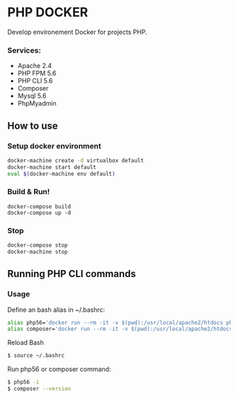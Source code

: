PHP DOCKER
=====================

Develop environement Docker for projects PHP.

### Services:
  - Apache 2.4
  - PHP FPM 5.6
  - PHP CLI 5.6
  - Composer
  - Mysql 5.6
  - PhpMyadmin


How to use
----------
### Setup docker environment

``` sh
docker-machine create -d virtualbox default
docker-machine start default
eval $(docker-machine env default)
```

### Build & Run!

```
docker-compose build
docker-compose up -d
```

### Stop

``` sh
docker-compose stop
docker-machine stop
```


Running PHP CLI commands
------------------------
### Usage

Define an bash alias in ~/.bashrc:

``` sh
alias php56='docker run --rm -it -v $(pwd):/usr/local/apache2/htdocs phpdocker_php56-cli php'
alias composer='docker run --rm -it -v $(pwd):/usr/local/apache2/htdocs phpdocker_php56-cli composer'
```

Reload Bash

``` sh
$ source ~/.bashrc
```

Run php56 or composer command:

``` sh
$ php56 -i
$ composer --version
```